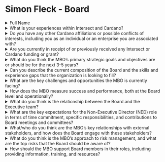 # Simon Fleck - Board

<details>

<summary>Full Name</summary>

Simon Fleck

</details>



<details>

<summary>What is your experiences within Intersect and Cardano?</summary>

My active involvement in the Cardano community started in 2021. Since then I received funding and successfully completed several Project Catalyst proposals. For this I have been working with different teams throughout Project Catalyst to support various projects. Apart from Cardano After Dark which is working on cPoker, a decentralized Poker application and DRED, a decentralized messaging layer solution for building DApps, I am currently also a Cardano Ambassador with the Cardano Foundation. In that capacity I have hosted the Cardano Summit community event Vienna 2023 and am still co-hosting the Catalyst After Town Hall as well as regular Community meetups in Vienna.

Recently I have been involved with Intersect by contracting with the Open Source Working Group to create a meetup for the Cardano community at the Open Source Summit Vienna. I have also co-created and facilitated the Marketing Working Group's budget proposal, and I am in the process of organizing the group into what will hopefully be a functioning Working Group or Committee. This group will ensure that IntersectMBO upholds its responsibility to the 1st Pillar of Intersect, as well as contributing to the 2nd Pillar of Intersect.

Pillar1: "Support the community to develop the ecosystem by hosting developer-focused conferences, hackathons, and events."&#x20;

Pillar2: "Administrate and champion Cardano’s community-led governance implemented by CIP 1694."

</details>



<details>

<summary>Do you have any other Cardano affiliations or possible conflicts of interests, including you as an individual or an enterprise you are associated with?</summary>

As mentioned above, I am a Cardano Ambassador and I am also working with a group to build a startup under the name of Cardano After Dark. I don't foresee any conflict of interests.

</details>



<details>

<summary>Are you currently in receipt of or previously received any Intersect or Cardano funding or grant?</summary>

I have a contract with Intersect for holding the Open Source Summit Cardano meetup on the 18th of September. -> [https://www.meetup.com/de-DE/cardano-blockchain-vienna/events/303155304/?eventorigin=group\_upcoming\_events ](https://app.gitbook.com/s/gsGMUGjBGIwHbN0vrf7v/)

There is no other current funding or grant.

</details>



<details>

<summary>What do you think the MBO’s primary strategic goals and objectives are or should be for the next 3-5 years?</summary>

When opening the Intersect Knowledge-base, one can see that Intersect was given sound directions through the 5 Pillars.

I would like to see special effort and strong evidence for the success of Pillar 4 "Facilitate the continuity of Cardano for system stability." Even though every Pillar, to me, seems important for the success of Cardano.

Education

Education is fundamental for a complex technology like Cardano, there is no way past education when onboarding developers onto our ecosystem. Even though Emergo and other entities are doing a good job with their programs I could see Intersect also putting special effort into this area given the importance. Offering education to Intersect members would also be another value proposition for signing up with us.

From an Operational Side, longevity of the organization and the collaborative efforts as well as legal cover are paramount.

</details>



<details>

<summary>Can you describe the current composition of the Board and the skills and experience gaps that the organization is looking to fill?</summary>

I have no special insight into the skills and experience of the current Board members and am looking forward to getting to know, helping and learning from them as I hope they will be able to help and learn from me.

</details>



<details>

<summary>What are the key challenges and opportunities the MBO is currently facing?</summary>

The key challenges and opportunities the MBO is currently facing stem from the unique nature of decentralization. Bootstrapping and organizing such an entity effectively requires a fundamentally different approach, along with specific skills and mindsets for both the members and leadership. This is why, education plays such a crucial role in ensuring that everyone involved has the skills to effectively build and work in a decentralized environment.

When it comes to Operating in a decentralized organisation, in my opinion, Sociocracy 3.0 can be particularly valuable in helping the MBO establish clear communication, decision-making, and accountability processes within this new organizational model.

</details>



<details>

<summary>How does the MBO measure success and performance, both at the Board level and operationally?</summary>

The MBO sets measurable KPIs for their goals, making sure those KPIs are measured accurately is just as important as interpreting the resulting data.

If we organize in working-groups and as flat hierarchical structures as possible, the success-metrics must be open and transparent such that every member understands the success-metrics and we all work towards a common goal.

some KPIs I think are important:

* Financial Health
* Mission Fulfillment (Pillars)
* Operational Efficiency
* Stakeholder Satisfaction
* Decentralization

</details>



<details>

<summary>What do you think is the relationship between the Board and the Executive team?</summary>

While the Board is responsible for the long-term governance, oversight and strategic vision of the company. They also need to make sure that the Executive team is equipped to deal with the challenges ahead. The Executive team is responsible implementing this Strategy via execution and tactics. They also channel meaningful Information from their specific Areas of work back to the board.

</details>



<details>

<summary>What are the key expectations for the Non-Executive Director (NED) role in terms of time commitment, specific responsibilities, and contributions to Board meetings and committees?</summary>

A Non-Executive Directord at Intersect is responsible for providing strategic guidance, overseeing the organization's performance, ensuring legal compliance, and safeguarding financial health while upholding fiduciary duties such as care, loyalty, and alignment. Additionally, they offer mentorship to the executive team, engage with stakeholders, and ensure the board operates with integrity and independence, without interfering in day-to-day operations.

The key expectations for the NED are clearly defined in the Intersect knowledgebase:

[https://committees.docs.intersectmbo.org/v/intersect-elections-2024/board-elections/role-expectations\
](https://committees.docs.intersectmbo.org/v/intersect-elections-2024/board-elections/role-expectations)

</details>



<details>

<summary>What/who do you think are the MBO’s key relationships with external stakeholders, and how does the Board engage with these stakeholders?</summary>

* Cardano Ecosystem Members

Stakeholder: The primary stakeholder of Intersect is the Cardano Community at large, or the Cardano Ecosystem Members, since the organization revolves around input and collaboration from the community.

Engagement: Cardano Ecosystem Members are able to purchase a membership at a very affordable price. This way they can be part of various Intersect activities like voting on key decisions, attending open meetings and events. They can also contribute directly towards working groups, proposals and initiatives therefore having a deep impact on Cardano.

* Cardano Developers and Open Source Contributors

Stakeholder: Cardano Developers and Open Source Contributors are also key stakeholders, since they contribute to the core technologies of Cardano.

Engagement: IntersectMBO supports developers by orchestrating working groups like the Open Source Committee and the Developers Roadmap Committee. Financing Open Source advocates for overseeing repositories and

* Cardano Governance Participants

Stakeholders: The Administration of Cardano Governance is one of Intersects responsibilities and very important to the success of Cardano as a whole.

Engagement: The Governance Tools WG is directly engaging anyone who wants to participate in their community meetings.

* Cardano Builders and Startups

Stakeholder: Cardano Builders, startups, and enterprises play a crucial role in expanding the utility of the Cardano blockchain. These builders rely on the security, stability, and scalability of Cardano for their operations.

Engagement: IntersectMBO engages with builders and startups by facilitating collaboration through working openly on open-source projects and hosting events like hackathons and technical workshops that focus on developing solutions for real-world applications.

</details>



<details>

<summary>What do you think is the MBO’s approach to risk management, and what are the top risks that the Board should be aware of?</summary>

Governance Risks:

Risk: The governance model may face challenges if community engagement is low or if powerful groups dominate decision-making. Unclear or inefficient governance processes could also lead to disputes or stagnation.

Mitigation: Ongoing refinement of governance models (such as CIP-1694) and encouraging broad community participation can mitigate these risks.



Technical Vulnerabilities:

Risk: Bugs or vulnerabilities in Cardano’s infrastructure, especially if left unaddressed, could undermine security or scalability.

Mitigation: Intersect’s role in overseeing the technical roadmap and coordinating open-source contributions is essential in identifying and resolving these risks proactively.



Reputation and Community Trust:

Risk: A loss of trust from the Cardano community due to mismanagement, lack of transparency, or failing to meet expectations could lead to reduced participation and slower adoption.

Mitigation: Maintaining transparency, open communication channels, and consistently delivering on promises can help sustain community trust. Being careful with treasury spendings, open community management and successful education/rebranding of the Cardano image could mitigate the risk reputation and trust loss.

</details>



<details>

<summary>How should the MBO support Board members in their roles, including providing information, training, and resources?</summary>

In my view, Intersect should provide a dedicated notebook for security, basic tooling and access to conferences relevant to decentralized governance, blockchain and open source.

</details>

